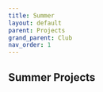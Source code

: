 ```yaml
---
title: Summer
layout: default
parent: Projects
grand_parent: Club
nav_order: 1
---
```


## Summer Projects
